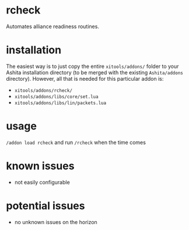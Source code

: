 # rcheck
Automates alliance readiness routines.

# installation
The easiest way is to just copy the entire `xitools/addons/` folder to your
Ashita installation directory (to be merged with the existing `Ashita/addons`
directory). However, all that is needed for this particular addon is:
  - `xitools/addons/rcheck/`
  - `xitools/addons/libs/core/set.lua`
  - `xitools/addons/libs/lin/packets.lua`

# usage
`/addon load rcheck` and run `/rcheck` when the time comes

# known issues
- not easily configurable

# potential issues
- no unknown issues on the horizon
